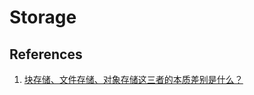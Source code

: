 # Storage


## References
1. [块存储、文件存储、对象存储这三者的本质差别是什么？](https://www.zhihu.com/question/21536660/answer/1159036357)